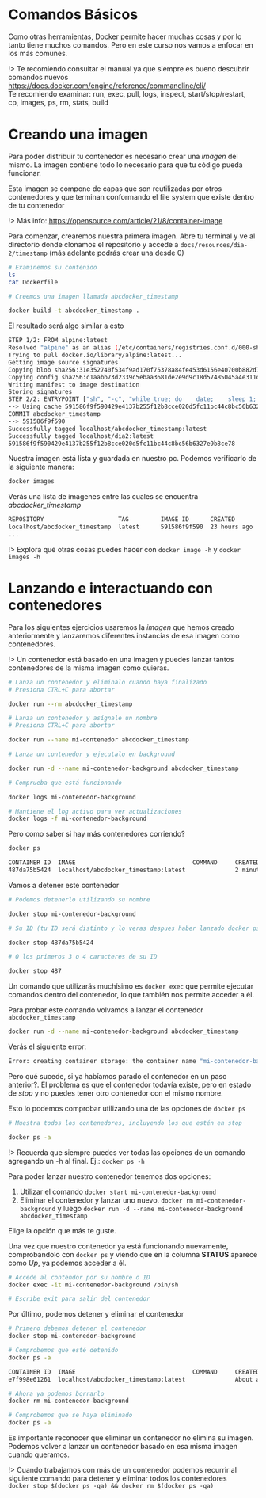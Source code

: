 # Comandos Básicos

Como otras herramientas, Docker permite hacer muchas cosas y por lo tanto tiene muchos comandos. Pero en este curso nos vamos a enfocar en los más comunes.

!> Te recomiendo consultar el manual ya que siempre es bueno descubrir comandos nuevos https://docs.docker.com/engine/reference/commandline/cli/  
Te recomiendo examinar: run, exec, pull, logs, inspect, start/stop/restart, cp, images, ps, rm, stats, build

# Creando una imagen

Para poder distribuir tu contenedor es necesario crear una *imagen* del mismo. La imagen contiene todo lo necesario para que tu código pueda funcionar.

Esta imagen se compone de capas que son reutilizadas por otros contenedores y que terminan conformando el file system que existe dentro de tu contenedor

!> Más info: https://opensource.com/article/21/8/container-image

Para comenzar, crearemos nuestra primera imagen. Abre tu terminal y ve al directorio donde clonamos el repositorio y accede a `docs/resources/dia-2/timestamp` (más adelante podrás crear una desde 0)

```sh
# Examinemos su contenido
ls
cat Dockerfile
```

```sh
# Creemos una imagen llamada abcdocker_timestamp

docker build -t abcdocker_timestamp .
```

El resultado será algo similar a esto

```sh
STEP 1/2: FROM alpine:latest
Resolved "alpine" as an alias (/etc/containers/registries.conf.d/000-shortnames.conf)
Trying to pull docker.io/library/alpine:latest...
Getting image source signatures
Copying blob sha256:31e352740f534f9ad170f75378a84fe453d6156e40700b882d737a8f4a6988a3
Copying config sha256:c1aabb73d2339c5ebaa3681de2e9d9c18d57485045a4e311d9f8004bec208d67
Writing manifest to image destination
Storing signatures
STEP 2/2: ENTRYPOINT ["sh", "-c", "while true; do    date;    sleep 1; done"]
--> Using cache 591586f9f590429e4137b255f12b8cce020d5fc11bc44c8bc56b6327e9b8ce78
COMMIT abcdocker_timestamp
--> 591586f9f590
Successfully tagged localhost/abcdocker_timestamp:latest
Successfully tagged localhost/dia2:latest
591586f9f590429e4137b255f12b8cce020d5fc11bc44c8bc56b6327e9b8ce78
```

Nuestra imagen está lista y guardada en nuestro pc. Podemos verificarlo de la siguiente manera:

```sh
docker images
```

Verás una lista de imágenes entre las cuales se encuentra *abcdocker_timestamp*

```sh
REPOSITORY                     TAG         IMAGE ID      CREATED       SIZE
localhost/abcdocker_timestamp  latest      591586f9f590  23 hours ago  7.62 MB
...
```

!> Explora qué otras cosas puedes hacer con `docker image -h` y `docker images -h`

# Lanzando e interactuando con contenedores

Para los siguientes ejercicios usaremos la *imagen* que hemos creado anteriormente y lanzaremos diferentes instancias de esa imagen como contenedores.

!> Un contenedor está basado en una imagen y puedes lanzar tantos contenedores de la misma imagen como quieras.

```sh
# Lanza un contenedor y eliminalo cuando haya finalizado
# Presiona CTRL+C para abortar

docker run --rm abcdocker_timestamp
```

```sh
# Lanza un contenedor y asígnale un nombre
# Presiona CTRL+C para abortar

docker run --name mi-contenedor abcdocker_timestamp
```

```sh
# Lanza un contenedor y ejecutalo en background

docker run -d --name mi-contenedor-background abcdocker_timestamp

# Comprueba que está funcionando

docker logs mi-contenedor-background

# Mantiene el log activo para ver actualizaciones
docker logs -f mi-contenedor-background
```

Pero como saber si hay más contenedores corriendo?

```sh
docker ps
```

```sh
CONTAINER ID  IMAGE                                 COMMAND     CREATED        STATUS        PORTS       NAMES
487da75b5424  localhost/abcdocker_timestamp:latest              2 minutes ago  Up 2 minutes              mi-contenedor-background
```

Vamos a detener este contenedor

```sh
# Podemos detenerlo utilizando su nombre

docker stop mi-contenedor-background

# Su ID (tu ID será distinto y lo veras despues haber lanzado docker ps)

docker stop 487da75b5424

# O los primeros 3 o 4 caracteres de su ID

docker stop 487
```

Un comando que utilizarás muchísimo es `docker exec` que permite ejecutar comandos dentro del contenedor, lo que también nos permite acceder a él.

Para probar este comando volvamos a lanzar el contenedor `abcdocker_timestamp`

```sh
docker run -d --name mi-contenedor-background abcdocker_timestamp

```

Verás el siguiente error:

```sh
Error: creating container storage: the container name "mi-contenedor-background" is already in use by 94af5447d11a393b1ecd2b9a2964a1c43635749a6c61f328a9bc14406242c54f. You have to remove that container to be able to reuse that name: that name is already in use
```

Pero qué sucede, si ya habíamos parado el contenedor en un paso anterior?. El problema es que el contenedor todavía existe, pero en estado de *stop* y no puedes tener otro contenedor con el mismo nombre.

Esto lo podemos comprobar utilizando una de las opciones de `docker ps`

```sh
# Muestra todos los contenedores, incluyendo los que estén en stop

docker ps -a
```

!> Recuerda que siempre puedes ver todas las opciones de un comando agregando un -h al final. Ej.: `docker ps -h`

Para poder lanzar nuestro contenedor tenemos dos opciones:

1. Utilizar el comando `docker start mi-contenedor-background`
2. Eliminar el contenedor y lanzar uno nuevo. `docker rm mi-contenedor-background` y luego `docker run -d --name mi-contenedor-background abcdocker_timestamp`

Elige la opción que más te guste.

Una vez que nuestro contenedor ya está funcionando nuevamente, comprobandolo con `docker ps` y viendo que en la columna **STATUS** aparece como *Up*, ya podemos acceder a él.

```sh
# Accede al contendor por su nombre o ID
docker exec -it mi-contenedor-background /bin/sh

# Escribe exit para salir del contenedor
```

Por último, podemos detener y eliminar el contenedor

```sh
# Primero debemos detener el contenedor
docker stop mi-contenedor-background

# Comprobemos que esté detenido
docker ps -a

CONTAINER ID  IMAGE                                 COMMAND     CREATED             STATUS                       PORTS       NAMES
e7f998e61261  localhost/abcdocker_timestamp:latest              About a minute ago  Exited (137) 22 seconds ago              mi-contenedor-background

# Ahora ya podemos borrarlo
docker rm mi-contenedor-background

# Comprobemos que se haya eliminado
docker ps -a
```

Es importante reconocer que eliminar un contenedor no elimina su imagen. Podemos volver a lanzar un contenedor basado en esa misma imagen cuando queramos.

!> Cuando trabajamos con más de un contenedor podemos recurrir al siguiente comando para detener y eliminar todos los contenedores  
`docker stop $(docker ps -qa) && docker rm $(docker ps -qa)`
